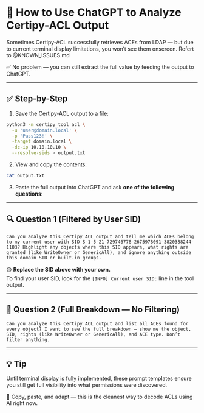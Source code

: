 # 🧠 How to Use ChatGPT to Analyze Certipy-ACL Output

Sometimes Certipy-ACL successfully retrieves ACEs from LDAP — but due to current terminal display limitations, you won’t see them onscreen. Refert to @KNOWN_ISSUES.md

✅ No problem — you can still extract the full value by feeding the output to ChatGPT.

---

## ✅ Step-by-Step

1. Save the Certipy-ACL output to a file:
```bash
python3 -m certipy_tool acl \
  -u 'user@domain.local' \
  -p 'Pass123!' \
  -target domain.local \
  -dc-ip 10.10.10.10 \
  --resolve-sids > output.txt
```

2. View and copy the contents:
```bash
cat output.txt
```

3. Paste the full output into ChatGPT and ask **one of the following questions**:

---

## 🔍 Question 1 (Filtered by User SID)

```
Can you analyze this Certipy ACL output and tell me which ACEs belong to my current user with SID S-1-5-21-729746778-2675978091-3820388244-1103? Highlight any objects where this SID appears, what rights are granted (like WriteOwner or GenericAll), and ignore anything outside this domain SID or built-in groups.
```

🟡 **Replace the SID above with your own.**  
To find your user SID, look for the `[INFO] Current user SID:` line in the tool output.

---

## 🔎 Question 2 (Full Breakdown — No Filtering)

```
Can you analyze this Certipy ACL output and list all ACEs found for every object? I want to see the full breakdown — show me the object, SID, rights (like WriteOwner or GenericAll), and ACE type. Don’t filter anything.
```

---

## 💡 Tip

Until terminal display is fully implemented, these prompt templates ensure you still get full visibility into what permissions were discovered.

📎 Copy, paste, and adapt — this is the cleanest way to decode ACLs using AI right now.


